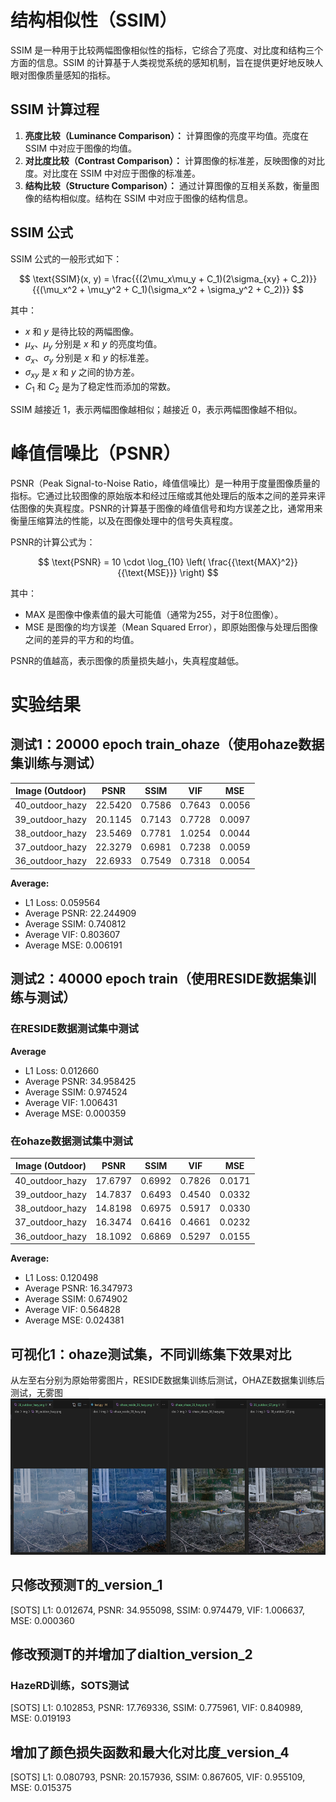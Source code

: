 # 结构相似性（SSIM）

SSIM 是一种用于比较两幅图像相似性的指标，它综合了亮度、对比度和结构三个方面的信息。SSIM 的计算基于人类视觉系统的感知机制，旨在提供更好地反映人眼对图像质量感知的指标。

## SSIM 计算过程

1. **亮度比较（Luminance Comparison）：** 计算图像的亮度平均值。亮度在 SSIM 中对应于图像的均值。
2. **对比度比较（Contrast Comparison）：** 计算图像的标准差，反映图像的对比度。对比度在 SSIM 中对应于图像的标准差。
3. **结构比较（Structure Comparison）：** 通过计算图像的互相关系数，衡量图像的结构相似度。结构在 SSIM 中对应于图像的结构信息。

## SSIM 公式

SSIM 公式的一般形式如下：

$$
\text{SSIM}(x, y) = \frac{{(2\mu_x\mu_y + C_1)(2\sigma_{xy} + C_2)}}{{(\mu_x^2 + \mu_y^2 + C_1)(\sigma_x^2 + \sigma_y^2 + C_2)}}
$$

其中：

- $x$ 和 $y$ 是待比较的两幅图像。
- $\mu_x$、$\mu_y$ 分别是 $x$ 和 $y$ 的亮度均值。
- $\sigma_x$、$\sigma_y$ 分别是 $x$ 和 $y$ 的标准差。
- $\sigma_{xy}$ 是 $x$ 和 $y$ 之间的协方差。
- $C_1$ 和 $C_2$ 是为了稳定性而添加的常数。

SSIM 越接近 1，表示两幅图像越相似；越接近 0，表示两幅图像越不相似。

# 峰值信噪比（PSNR）

PSNR（Peak Signal-to-Noise Ratio，峰值信噪比）是一种用于度量图像质量的指标。它通过比较图像的原始版本和经过压缩或其他处理后的版本之间的差异来评估图像的失真程度。PSNR的计算基于图像的峰值信号和均方误差之比，通常用来衡量压缩算法的性能，以及在图像处理中的信号失真程度。

PSNR的计算公式为：

$$
\text{PSNR} = 10 \cdot \log_{10} \left( \frac{{\text{MAX}^2}}{{\text{MSE}}} \right)
$$

其中：
- $\text{MAX}$ 是图像中像素值的最大可能值（通常为255，对于8位图像）。
- $\text{MSE}$ 是图像的均方误差（Mean Squared Error），即原始图像与处理后图像之间的差异的平方和的均值。

PSNR的值越高，表示图像的质量损失越小，失真程度越低。



# 实验结果

## 测试1：20000 epoch train_ohaze（使用ohaze数据集训练与测试）

| Image (Outdoor) | PSNR    | SSIM    | VIF     | MSE     |
|-----------------|---------|---------|---------|---------|
| 40_outdoor_hazy | 22.5420 | 0.7586  | 0.7643  | 0.0056  |
| 39_outdoor_hazy | 20.1145 | 0.7143  | 0.7728  | 0.0097  |
| 38_outdoor_hazy | 23.5469 | 0.7781  | 1.0254  | 0.0044  |
| 37_outdoor_hazy | 22.3279 | 0.6981  | 0.7238  | 0.0059  |
| 36_outdoor_hazy | 22.6933 | 0.7549  | 0.7318  | 0.0054  |

**Average:**
- L1 Loss: 0.059564
- Average PSNR: 22.244909
- Average SSIM: 0.740812
- Average VIF: 0.803607
- Average MSE: 0.006191


## 测试2：40000 epoch train（使用RESIDE数据集训练与测试）

### 在RESIDE数据测试集中测试

**Average**
- L1 Loss: 0.012660 
- Average PSNR: 34.958425
- Average SSIM: 0.974524
- Average VIF: 1.006431
- Average MSE: 0.000359

### 在ohaze数据测试集中测试

| Image (Outdoor) | PSNR    | SSIM    | VIF     | MSE     |
|-----------------|---------|---------|---------|---------|
| 40_outdoor_hazy | 17.6797 | 0.6992  | 0.7826  | 0.0171  |
| 39_outdoor_hazy | 14.7837 | 0.6493  | 0.4540  | 0.0332  |
| 38_outdoor_hazy | 14.8198 | 0.6975  | 0.5917  | 0.0330  |
| 37_outdoor_hazy | 16.3474 | 0.6416  | 0.4661  | 0.0232  |
| 36_outdoor_hazy | 18.1092 | 0.6869  | 0.5297  | 0.0155  |

**Average:**
- L1 Loss: 0.120498
- Average PSNR: 16.347973
- Average SSIM: 0.674902
- Average VIF: 0.564828
- Average MSE: 0.024381



## 可视化1：ohaze测试集，不同训练集下效果对比
从左至右分别为原始带雾图片，RESIDE数据集训练后测试，OHAZE数据集训练后测试，无雾图
<img src='doc/img/ohaze_36_compare.png' height='250px'>


## 只修改预测T的_version_1

[SOTS] L1: 0.012674, PSNR: 34.955098, SSIM: 0.974479, VIF: 1.006637, MSE: 0.000360

## 修改预测T的并增加了dialtion_version_2

### HazeRD训练，SOTS测试
[SOTS] L1: 0.102853, PSNR: 17.769336, SSIM: 0.775961, VIF: 0.840989, MSE: 0.019193

## 增加了颜色损失函数和最大化对比度_version_4

[SOTS] L1: 0.080793, PSNR: 20.157936, SSIM: 0.867605, VIF: 0.955109, MSE: 0.015375
